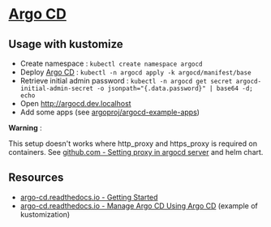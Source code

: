 

# [Argo CD](https://argo-cd.readthedocs.io/en/stable/)

## Usage with kustomize

* Create namespace : `kubectl create namespace argocd`
* Deploy [Argo CD](https://argo-cd.readthedocs.io/en/stable/) : `kubectl -n argocd apply -k argocd/manifest/base`
* Retrieve initial admin password : `kubectl -n argocd get secret argocd-initial-admin-secret -o jsonpath="{.data.password}" | base64 -d; echo`
* Open http://argocd.dev.localhost
* Add some apps (see [argoproj/argocd-example-apps](https://github.com/argoproj/argocd-example-apps))

**Warning** :

This setup doesn't works where http_proxy and https_proxy is required on containers. See [github.com - Setting proxy in argocd server](https://github.com/argoproj/argo-cd/issues/2954#issuecomment-843260694) and helm chart.

## Resources

* [argo-cd.readthedocs.io - Getting Started](https://argo-cd.readthedocs.io/en/stable/getting_started/)
* [argo-cd.readthedocs.io - Manage Argo CD Using Argo CD](https://argo-cd.readthedocs.io/en/stable/operator-manual/declarative-setup/#manage-argo-cd-using-argo-cd) (example of kustomization)
